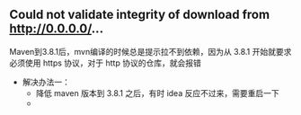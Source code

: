 ## Could not validate integrity of download from http://0.0.0.0/...

Maven到3.8.1后，mvn编译的时候总是提示拉不到依赖，因为从 3.8.1 开始就要求必须使用 https 协议，对于 http 协议的仓库，就会报错

+ 解决办法一：
  + 降低 maven 版本到 3.8.1 之后，有时 idea 反应不过来，需要重启一下
  + 